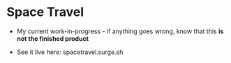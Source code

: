 # Space Travel
- My current work-in-progress - if anything goes wrong, know that this **is not the finished product**

- See it live here: spacetravel.surge.sh